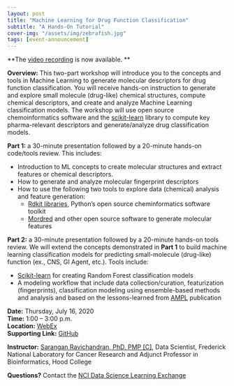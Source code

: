 ```yaml
---
layout: post
title: "Machine Learning for Drug Function Classification"
subtitle: "A Hands-On Tutorial"
cover-img: "/assets/img/zebrafish.jpg"
tags: [event-announcement]
---
```


**The [video recording](https://youtu.be/eqCQQxtxmuA) is now available. **

**Overview:** This two-part workshop will introduce you to the concepts and tools in Machine Learning to generate molecular descriptors for drug function classification. You will receive hands-on instruction to generate and explore small molecule (drug-like) chemical structures, compute chemical descriptors, and create and analyze Machine Learning classification models. The workshop will use open source chemoinformatics software and the [scikit-learn](https://scikit-learn.org/stable) library to compute key pharma-relevant descriptors and generate/analyze drug classification models.

**Part 1:** a 30-minute presentation followed by a 20-minute hands-on code/tools review. This includes:

- Introduction to ML concepts to create molecular structures and extract features or chemical descriptors.
- How to generate and analyze molecular fingerprint descriptors
- How to use the following two tools to explore data (chemical) analysis and feature generation:
  - [Rdkit libraries](https://www.rdkit.org), Python’s open source cheminformatics software toolkit
  - [Mordred](https://jcheminf.biomedcentral.com/articles/10.1186/s13321-018-0258-y) and other open source software to generate molecular features

**Part 2:** a 30-minute presentation followed by a 20-minute hands-on tools review. We will extend the concepts demonstrated in **Part 1** to build machine learning classification models for predicting small-molecule (drug-like) function (ex., CNS, GI Agent, etc.). Tools include:

- [Scikit-learn](https://scikit-learn.org/stable) for creating Random Forest classification models
- A modeling workflow that include data collection/curation, featurization (fingerprints), classification modeling using ensemble-based methods and analysis and based on the lessons-learned from [AMPL](https://pubmed.ncbi.nlm.nih.gov/32243153) publication

**Date:** Thursday, July 16, 2020  
**Time:** 1:00 – 3:00 p.m.  
**Location:** [WebEx](https://cbiit.webex.com/cbiit/onstage/g.php?MTID=ec49655dcf363b2d5fb850f884c5ce3be)  
**Supporting Link:** [GitHub](https://github.com/ravichas/ML-predict-drugclass)  

**Instructor:** [Sarangan Ravichandran, PhD, PMP [C]](https://sites.google.com/site/sakaravi), Data Scientist, Frederick National Laboratory for Cancer Research and Adjunct Professor in Bioinformatics, Hood College

**Questions?** Contact the [NCI Data Science Learning Exchange](mailto:NCIDataScienceLearningExchange@mail.nih.gov)
